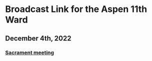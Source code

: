 # Broadcast Link for the Aspen 11th Ward

## December 4th, 2022
### [Sacrament meeting](https://www.youtube.com/watch?v=DcAEKkbihGs)
